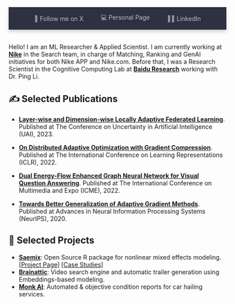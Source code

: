 <!DOCTYPE html>
<html lang="en">
<head>
    <meta charset="UTF-8">
    <meta name="viewport" content="width=device-width, initial-scale=1.0">
    <style>
        .navbar {
            background-color: #2D3142; /* Dark charcoal */
            overflow: hidden;
            display: flex;
            justify-content: center;
            align-items: center;
            box-shadow: 0 4px 8px 0 rgba(0, 0, 0, 0.2); /* Adds shadow for depth */
        }
        .navbar a {
            float: left;
            display: block;
            color: #BFC0C0; /* Soft grey */
            text-align: center;
            padding: 14px 20px;
            text-decoration: none;
            transition: color 0.3s; /* Smooth transition for color change */
        }
        .navbar a:hover {
            background-color: #4F5D75; /* Medium dark blue */
            color: #FFFFFF; /* White text on hover */
        }
    </style>
</head>
<body>
    <div class="navbar">
        <a href="https://twitter.com/BelhalK">🐤 Follow me on X</a>
        <a href="https://belhal.github.io/">💻 Personal Page</a>
        <a href="https://www.linkedin.com/in/belhal-karimi">👨‍💻 LinkedIn</a>
    </div>
</body>
</html>



<br/>

Hello! I am an ML Researcher & Applied Scientist.
I am currently working at [**Nike**](https://jobs.nike.com/fr/insights-and-analytics) in the Search team, in charge of Matching, Ranking and GenAI initiatives for both Nike APP and Nike.com. Before that, I was a Research Scientist in the Cognitive Computing Lab at [**Baidu Research**](http://research.baidu.com/) working with Dr. Ping Li.

## ✍ Selected Publications

* [**Layer-wise and Dimension-wise Locally Adaptive Federated Learning**](https://openreview.net/pdf?id=Q06wKxnHRv). Published at The Conference on Uncertainty in Artificial Intelligence (UAI), 2023.

<!-- * [**On the Convergence of Decentralized Adaptive Gradient Methods**](https://proceedings.mlr.press/v189/chen23b/chen23b.pdf). Published at The Asian Conference on Machine Learning (ACML), 2022. -->

* [**On Distributed Adaptive Optimization with Gradient Compression**](https://openreview.net/pdf?id=CI-xXX9dg9l). Published at The International Conference on Learning Representations (ICLR), 2022.

* [**Dual Energy-Flow Enhanced Graph Neural Network for Visual Question Answering**](https://ieeexplore.ieee.org/document/9859766). Published at The International Conference on Multimedia and Expo (ICME), 2022.

* [**Towards Better Generalization of Adaptive Gradient Methods**](https://proceedings.neurips.cc/paper/2020/file/08fb104b0f2f838f3ce2d2b3741a12c2-Paper.pdf). Published at Advances in Neural Information Processing Systems (NeurIPS), 2020.


## 🚀 Selected Projects

* [**Saemix**](https://github.com/saemixdevelopment/saemixextension): Open Source R package for nonlinear mixed effects modeling. [[Project Page]](https://saemixr.github.io/) [[Case Studies]](https://saemixdevelopment.github.io/saemix_bookdown/casestudies.html)
* [**Brainattic**](https://famm-group.com/start-up/brainattic/): Video search engine and automatic trailer generation using Embeddings-based modeling.
* [**Monk AI**](https://monk.ai/): Automated & objective condition reports for car hailing services.
